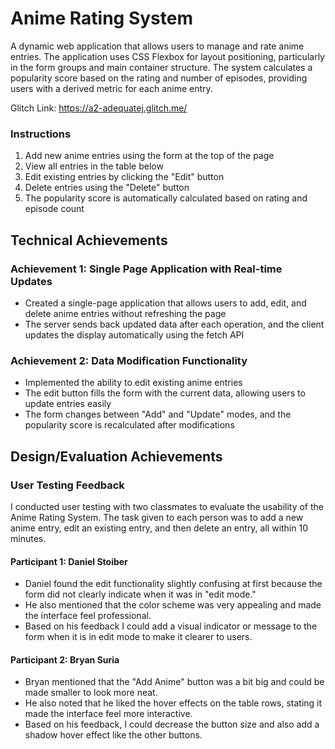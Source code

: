 # Anime Rating System

A dynamic web application that allows users to manage and rate anime entries. The application uses CSS Flexbox for layout positioning, particularly in the form groups and main container structure. The system calculates a popularity score based on the rating and number of episodes, providing users with a derived metric for each anime entry.

Glitch Link: https://a2-adequatej.glitch.me/

### Instructions
1. Add new anime entries using the form at the top of the page
2. View all entries in the table below
3. Edit existing entries by clicking the "Edit" button
4. Delete entries using the "Delete" button
5. The popularity score is automatically calculated based on rating and episode count

## Technical Achievements

### Achievement 1: Single Page Application with Real-time Updates
- Created a single-page application that allows users to add, edit, and delete anime entries without refreshing the page
- The server sends back updated data after each operation, and the client updates the display automatically using the fetch API

### Achievement 2: Data Modification Functionality
- Implemented the ability to edit existing anime entries
- The edit button fills the form with the current data, allowing users to update entries easily
- The form changes between "Add" and "Update" modes, and the popularity score is recalculated after modifications

## Design/Evaluation Achievements

### User Testing Feedback

I conducted user testing with two classmates to evaluate the usability of the Anime Rating System. The task given to each person was to add a new anime entry, edit an existing entry, and then delete an entry, all within 10 minutes.

#### Participant 1: Daniel Stoiber
- Daniel found the edit functionality slightly confusing at first because the form did not clearly indicate when it was in "edit mode."
- He also mentioned that the color scheme was very appealing and made the interface feel professional.
- Based on his feedback I could add a visual indicator or message to the form when it is in edit mode to make it clearer to users.

#### Participant 2: Bryan Suria
- Bryan mentioned that the "Add Anime" button was a bit big and could be made smaller to look more neat.
- He also noted that he liked the hover effects on the table rows, stating it made the interface feel more interactive.
- Based on his feedback, I could decrease the button size and also add a shadow hover effect like the other buttons. 




